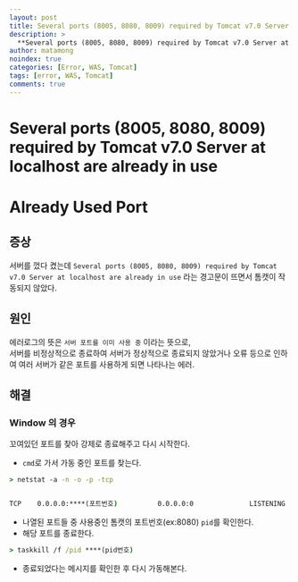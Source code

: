 ```yaml
---
layout: post
title: Several ports (8005, 8080, 8009) required by Tomcat v7.0 Server at localhost are already in use 에러
description: >
  **Several ports (8005, 8080, 8009) required by Tomcat v7.0 Server at localhost are already in use* 경고문이 나올 때 해결방법
author: matamong
noindex: true
categories: [Error, WAS, Tomcat]
tags: [error, WAS, Tomcat]
comments: true
---
```


# **Several ports (8005, 8080, 8009) required by Tomcat v7.0 Server at localhost are already in use**
# **Already Used Port**

## 증상
서버를 껐다 켰는데 `Several ports (8005, 8080, 8009) required by Tomcat v7.0 Server at localhost are already in use` 라는 경고문이 뜨면서 톰캣이 작동되지 않았다. <br>
## 원인
에러로그의 뜻은 `서버 포트를 이미 사용 중` 이라는 뜻으로, <br>
서버를 비정상적으로 종료하여 서버가 정상적으로 종료되지 않았거나 오류 등으로 인하여 여러 서버가 같은 포트를 사용하게 되면 나타나는 에러.  <br>

## 해결
### Window 의 경우
꼬여있던 포트를 찾아 강제로 종료해주고 다시 시작한다.
- `cmd`로 가서 가동 중인 포트를 찾는다.
```cmd
> netstat -a -n -o -p -tcp


TCP    0.0.0.0:****(포트번호)          0.0.0.0:0              LISTENING       *****(번호)
```
- 나열된 포트들 중 사용중인 톰캣의 포트번호(ex:8080) `pid`를 확인한다.
- 해당 포트를 종료한다.
```cmd
> taskkill /f /pid ****(pid번호)
```
- 종료되었다는 메시지를 확인한 후 다시 가동해본다.